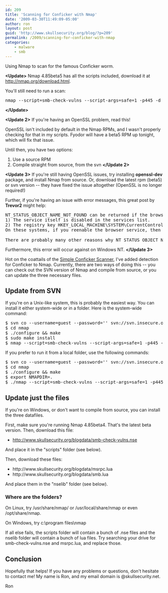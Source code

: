 ```yaml
---
id: 209
title: 'Scanning for Conficker with Nmap'
date: '2009-03-30T11:49:09-05:00'
author: ron
layout: post
guid: 'http://www.skullsecurity.org/blog/?p=209'
permalink: /2009/scanning-for-conficker-with-nmap
categories:
    - malware
    - smb
---
```


Using Nmap to scan for the famous Conficker worm. 
<!--more-->
<b>&lt;Update&gt;</b>
Nmap 4.85beta5 has all the scripts included, download it at <a href='http://nmap.org/download.html'>http://nmap.org/download.html</a>. 

You'll still need to run a scan:
<pre>nmap --script=smb-check-vulns --script-args=safe=1 -p445 -d &lt;target&gt;</pre>
<b>&lt;/Update&gt;</b>

<b>&lt;Update 2&gt;</b>
If you're having an OpenSSL problem, read this! 

OpenSSL isn't included by default in the Nmap RPMs, and I wasn't properly checking for that in my scripts. Fyodor will have a beta5 RPM up tonight, which will fix that issue. 

Until then, you have two options:
1. Use a source RPM
2. Compile straight from source, from the svn 
<b>&lt;/Update 2&gt;</b>

<b>&lt;Update 3&gt;</b>
If you're still having OpenSSL issues, try installing <strong>openssl-dev</strong> package, and install Nmap from source. Or, download the latest rpm (beta5) or svn version -- they have fixed the issue altogether (OpenSSL is no longer required!)

Further, if you're having an issue with error messages, this great post by <strong>Trevor2</strong> might help:
<pre>
NT_STATUS_OBJECT_NAME_NOT_FOUND can be returned if the browser service is disabled. There are at least two ways that can happen:
1) The service itself is disabled in the services list.
2) The registry key HKEY_LOCAL_MACHINE\SYSTEM\CurrentControlSet\Services\Browser\Parameters\MaintainServerList is set to Off/False/No rather than Auto or yes.
On these systems, if you reenable the browser service, then the test will complete.

There are probably many other reasons why NT_STATUS_OBJECT_NAME_NOT_FOUND can be returned (e.g. not a windows OS, possibly infected) but I have not confirmed these.
</pre>

Furthermore, this error will occur against on Windows NT. 
<b>&lt;/Update 3&gt;</b>

Hot on the coattails of the <a href='http://iv.cs.uni-bonn.de/wg/cs/applications/containing-conficker'>Simple Conficker Scanner</a>, I've added detection for Conficker to Nmap. Currently, there are two ways of doing this -- you can check out the SVN version of Nmap and compile from source, or you can update the three necessary files.

<h2> Update from SVN</h2>

If you're on a Unix-like system, this is probably the easiest way. You can install it either system-wide or in a folder. Here is the system-wide command:
<pre>$ svn co --username=guest --password='' svn://svn.insecure.org/nmap
$ cd nmap
$ ./configure && make
$ sudo make install
$ nmap --script=smb-check-vulns --script-args=safe=1 -p445 -d &lt;target&gt;</pre>

If you prefer to run it from a local folder, use the following commands:
<pre>$ svn co --username=guest --password='' svn://svn.insecure.org/nmap
$ cd nmap
$ ./configure && make
$ export NMAPDIR=.
$ ./nmap --script=smb-check-vulns --script-args=safe=1 -p445 -d &lt;target&gt;</pre>

<h2>Update just the files</h2>
If you're on Windows, or don't want to compile from source, you can install the three datafiles. 

First, make sure you're running Nmap 4.85beta4. That's the latest beta version. Then, download this file:
<ul><li><a href='http://www.skullsecurity.org/blogdata/smb-check-vulns.nse'>http://www.skullsecurity.org/blogdata/smb-check-vulns.nse</a></li></ul>
And place it in the "scripts" folder (see below).

Then, download these files:
<ul><li>http://www.skullsecurity.org/blogdata/msrpc.lua</li>
<li>http://www.skullsecurity.org/blogdata/smb.lua</li></ul>
And place them in the "nselib" folder (see below). 

<h3>Where are the folders?</h3>
On Linux, try /usr/share/nmap/ or /usr/local/share/nmap or even /opt/share/nmap. 

On Windows, try c:\program files\nmap

If all else fails, the scripts folder will contain a bunch of .nse files and the nselib folder will contain a bunch of lua files. Try searching your drive for smb-check-vulns.nse and msrpc.lua, and replace those. 

<h2>Conclusion</h2>
Hopefully that helps! If you have any problems or questions, don't hesitate to contact me! My name is Ron, and my email domain is @skullsecurity.net. 

Ron
